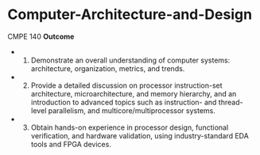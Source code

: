# Computer-Architecture-and-Design
CMPE 140
<b>Outcome</b>
+ 1. Demonstrate an overall understanding of computer systems: architecture, organization, metrics, and trends.
+ 2. Provide a detailed discussion on processor instruction-set architecture, microarchitecture, and memory hierarchy, and an
introduction to advanced topics such as instruction- and thread-level parallelism, and multicore/multiprocessor systems.
+ 3. Obtain hands-on experience in processor design, functional verification, and hardware validation, using industry-standard EDA
tools and FPGA devices.
